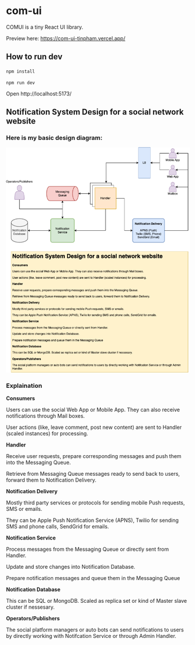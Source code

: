 # com-ui

COMUI is a tiny React UI library.

Preview here: https://com-ui-tinpham.vercel.app/

## How to run dev

`npm install`

`npm run dev`

Open http://localhost:5173/

## Notification System Design for a social network website

### Here is my basic design diagram:

![Notification System Design](./Notification%20System%20Design.png)

### Explaination

**Consumers**

Users can use the social Web App or Mobile App. They can also receive notifications through Mail boxes.

User actions (like, leave comment, post new content) are sent to Handler (scaled instances) for processing.

**Handler**

Receive user requests, prepare corresponding messages and push them into the Messaging Queue.

Retrieve from Messaging Queue messages ready to send back to users, forward them to Notification Delivery.

**Notification Delivery**

Mostly third party services or protocols for sending mobile Push requests, SMS or emails.

They can be Apple Push Notification Service (APNS), Twilio for sending SMS and phone calls, SendGrid for emails.

**Notification Service**

Process messages from the Messaging Queue or directly sent from Handler.

Update and store changes into Notification Database.

Prepare notification messages and queue them in the Messaging Queue

**Notification Database**

This can be SQL or MongoDB. Scaled as replica set or kind of Master slave cluster if nessesary.

**Operators/Publishers**

The social platform managers or auto bots can send notifications to users by directly working with Notifcation Service or through Admin Handler.

